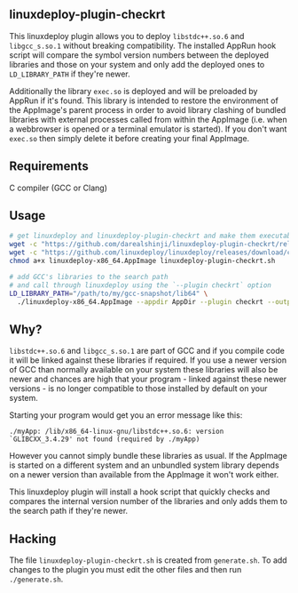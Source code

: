 linuxdeploy-plugin-checkrt
--------------------------

This linuxdeploy plugin allows you to deploy `libstdc++.so.6` and `libgcc_s.so.1`
without breaking compatibility. The installed AppRun hook script will compare the
symbol version numbers between the deployed libraries and those on your system
and only add the deployed ones to `LD_LIBRARY_PATH` if they're newer.

Additionally the library `exec.so` is deployed and will be preloaded by AppRun if
it's found. This library is intended to restore the environment of the AppImage's
parent process in order to avoid library clashing of bundled libraries with external
processes called from within the AppImage (i.e. when a webbrowser is opened or a
terminal emulator is started).
If you don't want `exec.so` then simply delete it before creating your final AppImage.

Requirements
------------
C compiler (GCC or Clang)

Usage
-----
``` sh
# get linuxdeploy and linuxdeploy-plugin-checkrt and make them executable
wget -c "https://github.com/darealshinji/linuxdeploy-plugin-checkrt/releases/download/continuous/linuxdeploy-plugin-checkrt.sh"
wget -c "https://github.com/linuxdeploy/linuxdeploy/releases/download/continuous/linuxdeploy-x86_64.AppImage"
chmod a+x linuxdeploy-x86_64.AppImage linuxdeploy-plugin-checkrt.sh

# add GCC's libraries to the search path
# and call through linuxdeploy using the `--plugin checkrt` option
LD_LIBRARY_PATH="/path/to/my/gcc-snapshot/lib64" \
  ./linuxdeploy-x86_64.AppImage --appdir AppDir --plugin checkrt --output appimage --icon-file mypackage.png --desktop-file mypackage.desktop
```

Why?
----
`libstdc++.so.6` and `libgcc_s.so.1` are part of GCC and if you compile code it
will be linked against these libraries if required. If you use a newer version
of GCC than normally available on your system these libraries will also be newer
and chances are high that your program - linked against these newer versions - is
no longer compatible to those installed by default on your system.

Starting your program would get you an error message like this:
```
./myApp: /lib/x86_64-linux-gnu/libstdc++.so.6: version `GLIBCXX_3.4.29' not found (required by ./myApp)
```

However you cannot simply bundle these libraries as usual. If the AppImage is
started on a different system and an unbundled system library depends on a newer
version than available from the AppImage it won't work either.

This linuxdeploy plugin will install a hook script that quickly checks and compares
the internal version number of the libraries and only adds them to the search
path if they're newer.

Hacking
-------
The file `linuxdeploy-plugin-checkrt.sh` is created from `generate.sh`.
To add changes to the plugin you must edit the other files and then run `./generate.sh`.
